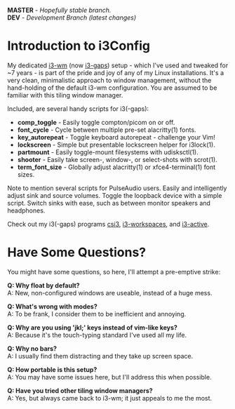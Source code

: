 **MASTER** - _Hopefully stable branch._\
**DEV** - _Development Branch (latest changes)_

# Introduction to i3Config

My dedicated [i3-wm](https://i3wm.org) (now [i3-gaps](https://github.com/AirBlader/i3)) setup \- which I've used and tweaked for ~7 years \- is part of the pride and joy of any of my Linux installations. It's a very clean, minimalistic approach to window management, without the hand-holding of the default i3-wm configuration. You are assumed to be familiar with this tiling window manager.

Included, are several handy scripts for i3(-gaps):

  * **comp_toggle** - Easily toggle compton/picom on or off.
  * **font_cycle** - Cycle between multiple pre-set alacritty(1) fonts.
  * **key_autorepeat** - Toggle keyboard autorepeat \- challenge your Vim!
  * **lockscreen** - Simple but presentable lockscreen helper for i3lock(1).
  * **partmount** - Easily toggle-mount filesystems with udisksctl(1).
  * **shooter** - Easily take screen-, window-, or select-shots with scrot(1).
  * **term_font_size** - Globally adjust alacritty(1) or xfce4-terminal(1) font sizes.

Note to mention several scripts for PulseAudio users. Easily and intelligently adjust sink and source volumes. Toggle the loopback device with a simple script. Switch sinks with ease, such as between monitor speakers and headphones.

Check out my i3(-gaps) programs [csi3](https://github.com/terminalforlife/Extra/blob/master/source/csi3), [i3-workspaces](https://github.com/terminalforlife/PerlProjects/blob/master/source/i3-workspaces), and [i3-active](https://github.com/terminalforlife/PerlProjects/blob/master/source/i3-active).

# Have Some Questions?

You might have some questions, so here, I'll attempt a pre-emptive strike:

  **Q: Why float by default?**\
  A: New, non-configured windows are useable, instead of a huge mess.

  **Q: What's wrong with modes?**\
  A: To be frank, I consider them to be inefficient and annoying.

  **Q: Why are you using 'jkl;' keys instead of vim-like keys?**\
  A: Because it's the touch-typing standard I've used all my life.

  **Q: Why no bars?**\
  A: I usually find them distracting and they take up screen space.

  **Q: How portable is this setup?**\
  A: You may have some issues here, but I'll address this when possible.

  **Q: Have you tried other tiling window managers?**\
  A: Yes, but always came back to i3-wm; it just appeals to me the most.
